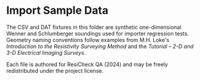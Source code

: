 # Import Sample Data

The CSV and DAT fixtures in this folder are synthetic one-dimensional Wenner and Schlumberger soundings used for importer regression tests. Geometry naming conventions follow examples from M.H. Loke's *Introduction to the Resistivity Surveying Method* and the *Tutorial – 2-D and 3-D Electrical Imaging Surveys*.

Each file is authored for ResiCheck QA (2024) and may be freely redistributed under the project license.

